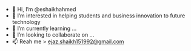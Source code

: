- 👋 Hi, I’m @eshaikhahmed
- 👀 I’m interested in helping students and business innovation to future technology
- 🌱 I’m currently learning ...
- 💞️ I’m looking to collaborate on ...
- 📫 Reah me > ejaz.shaikh151992@gmail.com


